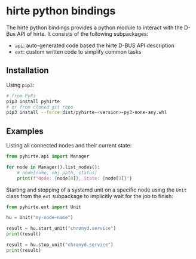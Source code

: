 # hirte python bindings

The hirte python bindings provides a python module to interact with the D-Bus API of hirte. It consists of the following
subpackages:

- `api`: auto-generated code based the hirte D-BUS API description
- `ext`: custom written code to simplify common tasks

## Installation

Using `pip3`:

```sh
# from PyPi
pip3 install pyhirte
# or from cloned git repo
pip3 install --force dist/pyhirte-<version>-py3-none-any.whl 
```

## Examples

Listing all connected nodes and their current state:

```python
from pyhirte.api import Manager

for node in Manager().list_nodes():
    # node[name, obj_path, status]
    print(f"Node: {node[0]}, State: {node[3]}")
```

Starting and stopping of a systemd unit on a specific node using the `Unit` class from the `ext` subpackage to
implicitly wait for the job to finish:

```python
from pyhirte.ext import Unit

hu = Unit("my-node-name")

result = hu.start_unit("chronyd.service")
print(result)

result = hu.stop_unit("chronyd.service")
print(result)
```
